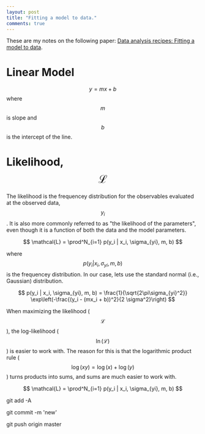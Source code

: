 ```yaml
---
layout: post
title: "Fitting a model to data."
comments: true
---
```


These are my notes on the following paper: [Data analysis recipes: Fitting a model to data](https://arxiv.org/pdf/1008.4686.pdf).


# Linear Model
$$ y=mx+b $$
where $$m$$ is slope and $$b$$ is the intercept of the line. 



# Likelihood, $$\mathcal{L}$$
The likelihood is the frequencey distribution for the observables evaluated at the observed data, $$y_i$$. It is also more commonly referred to as "the likelihood of the parameters", even though it is a function of both the data and the model parameters. 

$$
\mathcal{L} = \prod^N_{i=1} p(y_i | x_i, \sigma_{yi}, m, b)
$$

where $$p(y_i | x_i, \sigma_{yi}, m, b)$$ is the frequencey distribution. In our case, lets use the standard normal (i.e., Gaussian) distribution.

$$
p(y_i | x_i, \sigma_{yi}, m, b) = \frac{1}{\sqrt{2\pi\sigma_{yi}^2}} \exp\left(-\frac{(y_i - (mx_i + b))^2}{2 \sigma^2}\right)
$$

When maximizing the likelihood ($$\mathcal{L}$$), the log-likelihood ($$\ln(\mathcal{L})$$) is easier to work with. The reason for this is that the logarithmic product rule ($$ \log(xy) = \log(x) + \log(y) $$) turns products into sums, and sums are much easier to work with. 


$$
\mathcal{L} = \prod^N_{i=1} p(y_i | x_i, \sigma_{yi}, m, b)
$$



git add -A

git commit -m 'new'

git push origin master
